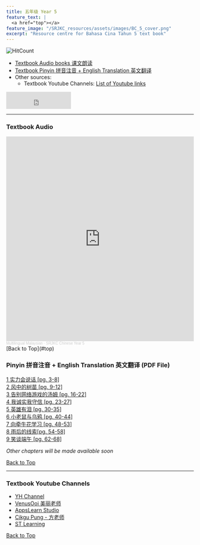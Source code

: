 ```yaml
---
title: 五年级 Year 5 
feature_text: |
  <a href="top"></a>
feature_image: "/SRJKC_resources/assets/images/BC_5_cover.png"
excerpt: "Resource centre for Bahasa Cina Tahun 5 text book"
---
```

![HitCount](https://hits.dwyl.com/multilingual-malaysian/dlp_science.svg?style=flat-square)

- [Textbook Audio books 课文朗读](#audio)
- [Textbook Pinyin 拼音注音 + English Translation 英文翻译](#pinyin)
- Other sources:
  - Textbook Youtube Channels: [List of Youtube links](#videos)

<iframe src="https://www.facebook.com/plugins/like.php?href=https%3A%2F%2Fmultilingual-malaysian.github.io%2FSRJKC_resources%2Fyear5%2F&width=174&layout=button_count&action=like&size=large&share=true&height=46&appId" width="174" height="46" style="border:none;overflow:hidden" scrolling="no" frameborder="0" allowfullscreen="true" allow="autoplay; clipboard-write; encrypted-media; picture-in-picture; web-share"></iframe>

---

### Textbook Audio <a name="audio"></a>
<iframe width="100%" height="550" scrolling="no" frameborder="yes" allow="autoplay" src="https://w.soundcloud.com/player/?url=https%3A//api.soundcloud.com/playlists/1494650551&color=%23b0aa78&auto_play=false&hide_related=false&show_comments=false&show_user=false&show_reposts=false&show_teaser=false"></iframe><div style="font-size: 10px; color: #cccccc;line-break: anywhere;word-break: normal;overflow: hidden;white-space: nowrap;text-overflow: ellipsis; font-family: Interstate,Lucida Grande,Lucida Sans Unicode,Lucida Sans,Garuda,Verdana,Tahoma,sans-serif;font-weight: 100;"><a href="https://soundcloud.com/multilingual-malaysian" title="Multilingual Malaysian" target="_blank" style="color: #cccccc; text-decoration: none;">Multilingual Malaysian</a> · <a href="https://soundcloud.com/multilingual-malaysian/sets/srjkc-chinese-year-5" title="SRJKC Chinese Year 5" target="_blank" style="color: #cccccc; text-decoration: none;">SRJKC Chinese Year 5</a></div>
[Back to Top](#top)

### Pinyin 拼音注音 + English Translation 英文翻译 (PDF File) <a name="pinyin"></a>
<a href="/SRJKC_resources/doc/year5/year5_text1.pdf" target="_blank">1 实力会说话 [pg. 3-8]</a>\
<a href="/SRJKC_resources/doc/year5/year5_text2.pdf" target="_blank">2 风中的树苗 [pg. 9-12]</a>\
<a href="/SRJKC_resources/doc/year5/year5_text3.pdf" target="_blank">3 告别网络游戏的汤姆 [pg. 16-22]</a>\
<a href="/SRJKC_resources/doc/year5/year5_text4.pdf" target="_blank">4 我诚实我守信 [pg. 23-27]</a>\
<a href="/SRJKC_resources/doc/year5/year5_text5.pdf" target="_blank">5 英雄有泪 [pg. 30-35]</a>\
<a href="/SRJKC_resources/doc/year5/year5_text6.pdf" target="_blank">6 小老鼠与乌鸦 [pg. 40-44]</a>\
<a href="/SRJKC_resources/doc/year5/year5_text7.pdf" target="_blank">7 向牵牛花学习 [pg. 48-53]</a>\
<a href="/SRJKC_resources/doc/year5/year5_text8.pdf" target="_blank">8 雨后的线索[pg. 54-58]</a>\
<a href="/SRJKC_resources/doc/year5/year5_text9.pdf" target="_blank">9 笑谈端午 [pg. 62-68]</a>

_Other chapters will be made available soon_

[Back to Top](#top)

----
### Textbook Youtube Channels<a name="videos"></a>
- [YH Channel](https://youtube.com/playlist?list=PL5o5V0axbg-OHJ7A9EjH-w758iwJszXoC)
- [VenusOoi 美丽老师](https://youtube.com/playlist?list=PL4gfU1R9rYSGomUMo9eDc3pFxMBecEZhg)
- [AppsLearn Studio](https://youtube.com/playlist?list=PL3Y7BEk2qJAs_q0X_6Krk3dIkpV-hUKV7)
- [Cikgu Pung - 方老师](https://youtube.com/playlist?list=PLeyRyduWLbPmOkTqMRNtO5pqD-eW0FjfZ)
- [ST Learning](https://youtube.com/playlist?list=PLWHj6qMvhaStSIZ2ZYv3vjPTAmXrOlrmy)

[Back to Top](#top)
